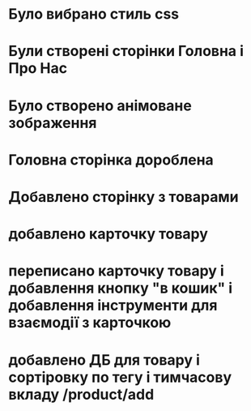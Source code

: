 # Було вибрано стиль css
# Були створені сторінки Головна і Про Нас
# Було створено анімоване зображення 
# Головна сторінка дороблена
# Добавлено сторінку з товарами 
# добавлено карточку товару  
# переписано карточку товару і добавлення кнопку "в кошик" і добавлення інструменти для взаємодії з карточкою 
# добавлено ДБ для товару і сортіровку по тегу і тимчасову вкладу /product/add